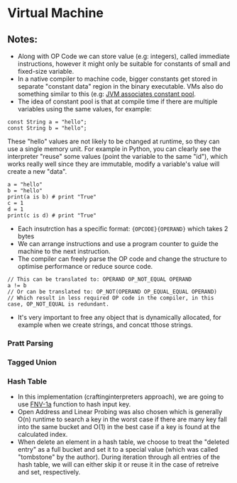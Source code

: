 # Virtual Machine

## Notes:
- Along with OP Code we can store value (e.g: integers), called immediate instructions, however it might only be suitable for constants of small and fixed-size variable.
- In a native compiler to machine code, bigger constants get stored in separate "constant data" region in the binary executable. VMs also do something similar to this (e.g: [JVM associates constant pool](https://docs.oracle.com/javase/specs/jvms/se7/html/jvms-4.html#jvms-4.4). 
- The idea of constant pool is that at compile time if there are multiple variables using the same values, for example:
```
const String a = "hello";
const String b = "hello";
```
These "hello" values are not likely to be changed at runtime, so they can use a single memory unit.
For example in Python, you can clearly see the interpreter "reuse" some values (point the variable to the same "id"), which works really well since they are immutable, modify a variable's value will create a new "data".
```
a = "hello"
b = "hello"
print(a is b) # print "True"
c = 1
d = 1
print(c is d) # print "True"
```
- Each insutrction has a specific format: `{OPCODE}{OPERAND}` which takes 2 bytes
- We can arrange instructions and use a program counter to guide the machine to the next instruction.
- The compiler can freely parse the OP code and change the structure to optimise performance or reduce source code. 
```
// This can be translated to: OPERAND OP_NOT_EQUAL OPERAND
a != b
// Or can be translated to: OP_NOT(OPERAND OP_EQUAL_EQUAL OPERAND)
// Which result in less required OP code in the compiler, in this case, OP_NOT_EQUAL is redundant.
```
- It's very important to free any object that is dynamically allocated, for example when we create strings, and concat tthose strings.
### Pratt Parsing
### Tagged Union
### Hash Table
- In this implementation (craftinginterpreters approach), we are going to use [FNV-1a](https://en.wikipedia.org/wiki/Fowler%E2%80%93Noll%E2%80%93Vo_hash_function#FNV-1_hash) function to hash input key.
- Open Address and Linear Probing was also chosen which is generally O(n) runtime to search a key in the worst case if there are many key fall into the same bucket and O(1) in the best case if a key is found at the calculated index.
- When delete an element in a hash table, we choose to treat the "deleted entry" as a full bucket and set it to a special value (which was called "tombstone" by the author). During iteration through all entries of the hash table, we will can either skip it or reuse it in the case of retreive and set, respectively. 
